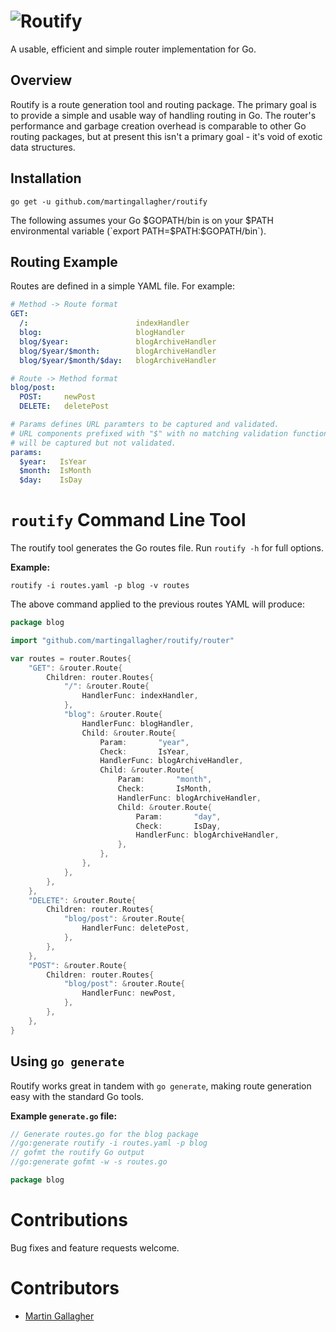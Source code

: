 # ![Routify](http://praegress.us/routify-logo.png)
A usable, efficient and simple router implementation for Go.

## Overview
Routify is a route generation tool and routing package. The primary goal is to provide a simple and usable way of handling routing in Go. The router's performance and garbage creation overhead is comparable to other Go routing packages, but at present this isn't a primary goal - it's void of exotic data structures.

## Installation
    go get -u github.com/martingallagher/routify

The following assumes your Go $GOPATH/bin is on your $PATH environmental variable (`export PATH=$PATH:$GOPATH/bin`).

## Routing Example
Routes are defined in a simple YAML file. For example:

```yaml
# Method -> Route format
GET:
  /:                        indexHandler
  blog:                     blogHandler
  blog/$year:               blogArchiveHandler
  blog/$year/$month:        blogArchiveHandler
  blog/$year/$month/$day:   blogArchiveHandler

# Route -> Method format
blog/post:
  POST: 	newPost
  DELETE:	deletePost

# Params defines URL paramters to be captured and validated.
# URL components prefixed with "$" with no matching validation function
# will be captured but not validated.
params:
  $year:   IsYear
  $month:  IsMonth
  $day:    IsDay
```

# `routify` Command Line Tool
The routify tool generates the Go routes file. Run `routify -h` for full options.

**Example:**

`routify -i routes.yaml -p blog -v routes`

The above command applied to the previous routes YAML will produce:

```go
package blog

import "github.com/martingallagher/routify/router"

var routes = router.Routes{
	"GET": &router.Route{
		Children: router.Routes{
			"/": &router.Route{
				HandlerFunc: indexHandler,
			},
			"blog": &router.Route{
				HandlerFunc: blogHandler,
				Child: &router.Route{
					Param:       "year",
					Check:       IsYear,
					HandlerFunc: blogArchiveHandler,
					Child: &router.Route{
						Param:       "month",
						Check:       IsMonth,
						HandlerFunc: blogArchiveHandler,
						Child: &router.Route{
							Param:       "day",
							Check:       IsDay,
							HandlerFunc: blogArchiveHandler,
						},
					},
				},
			},
		},
	},
	"DELETE": &router.Route{
		Children: router.Routes{
			"blog/post": &router.Route{
				HandlerFunc: deletePost,
			},
		},
	},
	"POST": &router.Route{
		Children: router.Routes{
			"blog/post": &router.Route{
				HandlerFunc: newPost,
			},
		},
	},
}
```

## Using `go generate`
Routify works great in tandem with `go generate`, making route generation easy with the standard Go tools.

**Example `generate.go` file:**

```go
// Generate routes.go for the blog package
//go:generate routify -i routes.yaml -p blog
// gofmt the routify Go output
//go:generate gofmt -w -s routes.go

package blog
```

# Contributions
Bug fixes and feature requests welcome.

# Contributors
- [Martin Gallagher](http://martingallagher.com/)
